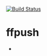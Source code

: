 [![Build Status](https://travis-ci.org/FFATAP/ffpush.svg?branch=master)](https://travis-ci.org/FFATAP/ffpush)
# ffpush
*